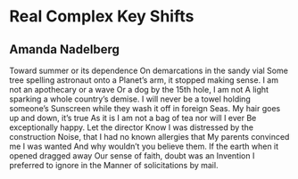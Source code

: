 # Real Complex Key Shifts
## Amanda Nadelberg
Toward summer or its dependence
On demarcations in the sandy vial
Some tree spelling astronaut onto a
Planet’s arm, it stopped making sense.
I am not an apothecary or a wave
Or a dog by the 15th hole, I am not
A light sparking a whole country’s demise.
I will never be a towel holding someone’s
Sunscreen while they wash it off in foreign
Seas. My hair goes up and down, it’s true
As it is I am not a bag of tea nor will I ever
Be exceptionally happy. Let the director
Know I was distressed by the construction
Noise, that I had no known allergies that
My parents convinced me I was wanted
And why wouldn’t you believe them.
If the earth when it opened dragged away
Our sense of faith, doubt was an
Invention I preferred to ignore in the
Manner of solicitations by mail.